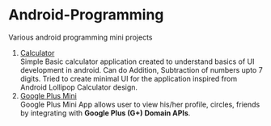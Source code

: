 # Android-Programming

Various android programming mini projects

1. [Calculator](https://github.com/DhavalKolapkar/Android-Programming/tree/master/Calculator)  
  Simple Basic calculator application created to understand basics of UI development in android. Can do Addition, Subtraction of numbers upto 7 digits. Tried to create minimal UI for the application inspired from Android Lollipop Calculator design.
2. [Google Plus Mini](https://github.com/DhavalKolapkar/Android-Programming/tree/master/Google-Plus-Mini)  
  Google Plus Mini App allows user to view his/her profile, circles, friends by integrating with **Google Plus (G+) Domain APIs**.
